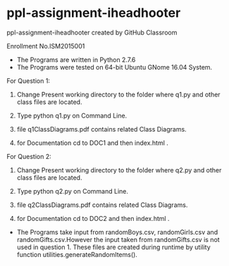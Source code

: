 # ppl-assignment-iheadhooter
ppl-assignment-iheadhooter created by GitHub Classroom

Enrollment No.ISM2015001

* The Programs are written in Python 2.7.6
* The Programs were tested on 64-bit Ubuntu GNome 16.04 System.



For Question 1:


1) Change Present working directory to the folder where q1.py and other class files are located.

2) Type python q1.py on Command Line.

3) file q1ClassDiagrams.pdf contains related Class Diagrams.

4) for Documentation cd to DOC1 and then index.html .



For Question 2:


1) Change Present working directory to the folder where q2.py and other class files are located.

2) Type python q2.py on Command Line.

3) file q2ClassDiagrams.pdf contains related Class Diagrams.

4) for Documentation cd to DOC2 and then index.html .



* The Programs take input from randomBoys.csv, randomGirls.csv and randomGifts.csv.However the input taken from randomGifts.csv is not used in question 1. These files are created during runtime by utility function utilities.generateRandomItems(). 


